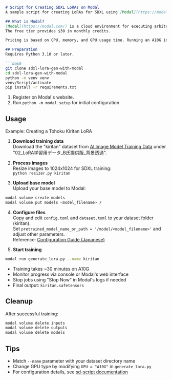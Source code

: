 ```markdown
# Script for Creating SDXL LoRAs on Modal
A sample script for creating LoRAs for SDXL using [Modal](https://modal.com/).

## What is Modal?
[Modal](https://modal.com/) is a cloud environment for executing arbitrary Python code. It is particularly well-suited for AI/ML workloads, offering affordable access to GPU resources.  
The free tier provides $30 in monthly credits.

Pricing is based on CPU, memory, and GPU usage time. Running an A10G instance for an hour costs just over $1 USD, making LoRA generation relatively accessible.

## Preparation
Requires Python 3.10 or later.

```bash
git clone sdxl-lora-gen-with-modal
cd sdxl-lora-gen-with-modal
python -m venv venv
venv/Script/activate
pip install -r requirements.txt
```

1. Register on Modal's website.
2. Run `python -m modal setup` for initial configuration.

## Usage
Example: Creating a Tohoku Kiritan LoRA

1. **Download training data**  
Download the "kiritan" dataset from [AI Image Model Training Data](https://zunko.jp/con_illust.html) under "02_LoRA学習用データ_B氏提供版_背景透過".

2. **Process images**  
Resize images to 1024x1024 for SDXL training:  
`python resizer.py kiritan`

3. **Upload base model**  
Upload your base model to Modal:  
```bash
modal volume create models
modal volume put models <model_filename> /
```

4. **Configure files**  
Copy and edit `config.toml` and `dataset.toml` to your dataset folder (kiritan).  
Set `pretrained_model_name_or_path = '/model/<model_filename>'` and adjust other parameters.  
Reference: [Configuration Guide (Japanese)](https://hoshikat.hatenablog.com/entry/2023/05/26/223229)

5. **Start training**  
```bash
modal run generate_lora.py --name kiritan
```
- Training takes ~30 minutes on A10G
- Monitor progress via console or Modal's web interface
- Stop jobs using "Stop Now" in Modal's logs if needed
- Final output: `kiritan.safetensors`

## Cleanup
After successful training:  
```bash
modal volume delete inputs
modal volume delete outputs
modal volume delete models
```

## Tips
- Match `--name` parameter with your dataset directory name
- Change GPU type by modifying `GPU = "A10G"` in `generate_lora.py`
- For configuration details, see [sd-script documentation](https://github.com/kohya-ss/sd-scripts)
```
